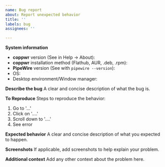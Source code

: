 ```yaml
---
name: Bug report
about: Report unexpected behavior
title: ''
labels: bug
assignees: ''

---
```


**System information**
- **coppwr** version (See in Help → About):
- **coppwr** installation method (Flathub, AUR, .deb, .rpm):
- **PipeWire** version (See with `pipewire --version`):
- OS:
- Desktop environment/Window manager:

**Describe the bug**
A clear and concise description of what the bug is.

**To Reproduce**
Steps to reproduce the behavior:
1. Go to '...'
2. Click on '....'
3. Scroll down to '....'
4. See error

**Expected behavior**
A clear and concise description of what you expected to happen.

**Screenshots**
If applicable, add screenshots to help explain your problem.

**Additional context**
Add any other context about the problem here.
